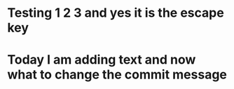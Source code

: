  # Testing 1 2 3 and yes it is the escape key
# Today I am adding text and now what to change the commit message




